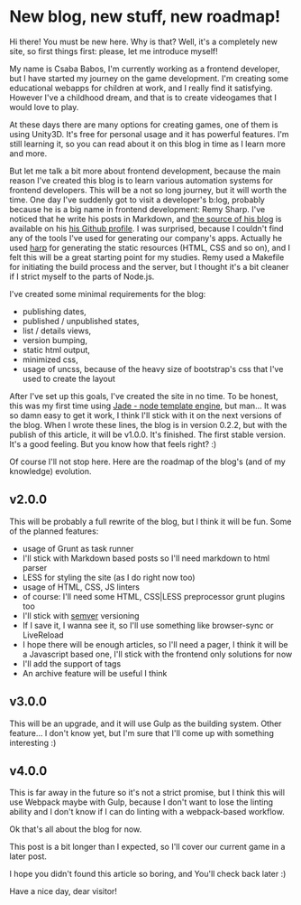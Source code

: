 New blog, new stuff, new roadmap!
===

Hi there! You must be new here. Why is that? Well, it's a completely new site, so first things first: please, let me introduce myself!

My name is Csaba Babos, I'm currently working as a frontend developer, but I have started my journey on the game development.
I'm creating some educational webapps for children at work, and I really find it satisfying. However I've a childhood dream, and that is to create videogames that I would love to play.

At these days there are many options for creating games, one of them is using Unity3D. It's free for personal usage and it has powerful features. I'm still learning it, so you can read about it on this blog in time as I learn more and more.

But let me talk a bit more about frontend development, because the main reason I've created this blog is to learn various automation systems for frontend developers.
This will be a not so long journey, but it will worth the time.
One day I've suddenly got to visit a developer's b:log, probably because he is a big name in frontend development: Remy Sharp. I've noticed that he write his posts in Markdown, and [the source of his blog](https://github.com/remy/remysharp.com) is available on his [his Github profile](https://github.com/remy). I was surprised, because I couldn't find any of the tools I've used for generating our company's apps. Actually he used [harp](http://harpjs.com/) for generating the static resources (HTML, CSS and so on), and I felt this will be a great starting point for my studies. Remy used a Makefile for initiating the build process and the server, but I thought it's a bit cleaner if I strict myself to the parts of Node.js.  

I've created some minimal requirements for the blog:
- publishing dates,
- published / unpublished states,
- list / details views,
- version bumping,
- static html output,
- minimized css,
- usage of uncss, because of the heavy size of bootstrap's css that I've used to create the layout

After I've set up this goals, I've created the site in no time. To be honest, this was my first time using [Jade - node template engine](http://jade-lang.com/), but man... It was so damn easy to get it work, I think I'll stick with it on the next versions of the blog.
When I wrote these lines, the blog is in version 0.2.2, but with the publish of this article, it will be v1.0.0. It's finished. The first stable version. It's a good feeling. But you know how that feels right? :)

Of course I'll not stop here. Here are the roadmap of the blog's (and of my knowledge) evolution.

## v2.0.0
This will be probably a full rewrite of the blog, but I think it will be fun. Some of the planned features:
- usage of Grunt as task runner
- I'll stick with Markdown based posts so I'll need markdown to html parser
- LESS for styling the site (as I do right now too)
- usage of HTML, CSS, JS linters
- of course: I'll need some HTML, CSS|LESS preprocessor grunt plugins too
- I'll stick with [semver](http://semver.org/) versioning
- If I save it, I wanna see it, so I'll use something like browser-sync or LiveReload
- I hope there will be enough articles, so I'll need a pager, I think it will be a Javascript based one, I'll stick with the frontend only solutions for now
- I'll add the support of tags
- An archive feature will be useful I think

## v3.0.0
This will be an upgrade, and it will use Gulp as the building system. Other feature... I don't know yet, but I'm sure that I'll come up with something interesting :)

## v4.0.0
This is far away in the future so it's not a strict promise, but I think this will use Webpack maybe with Gulp, because I don't want to lose the linting ability and I don't know if I can do linting with a webpack-based workflow.

Ok that's all about the blog for now.

This post is a bit longer than I expected, so I'll cover our current game in a later post.

I hope you didn't found this article so boring, and You'll check back later :)

Have a nice day, dear visitor!
